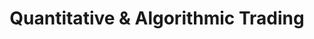 ---
layout: posts
permalink: /trading/
title: "Quantitative & Algorithmic Trading"
author_profile: true
header:
  image: "/images/fort point.png"
---